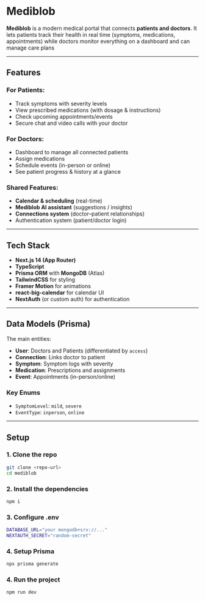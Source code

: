 # Mediblob

**Mediblob** is a modern medical portal that connects **patients and doctors**. It lets patients track their health in real time (symptoms, medications, appointments) while doctors monitor everything on a dashboard and can manage care plans

---

## Features

### For Patients:

- Track symptoms with severity levels
- View prescribed medications (with dosage & instructions)
- Check upcoming appointments/events
- Secure chat and video calls with your doctor

### For Doctors:

- Dashboard to manage all connected patients
- Assign medications
- Schedule events (in-person or online)
- See patient progress & history at a glance

### Shared Features:

- **Calendar & scheduling** (real-time)
- **Mediblob AI assistant** (suggestions / insights)
- **Connections system** (doctor–patient relationships)
- Authentication system (patient/doctor login)

---

## Tech Stack

- **Next.js 14 (App Router)**
- **TypeScript**
- **Prisma ORM** with **MongoDB** (Atlas)
- **TailwindCSS** for styling
- **Framer Motion** for animations
- **react-big-calendar** for calendar UI
- **NextAuth** (or custom auth) for authentication

---

## Data Models (Prisma)

The main entities:

- **User**: Doctors and Patients (differentiated by `access`)
- **Connection**: Links doctor to patient
- **Symptom**: Symptom logs with severity
- **Medication**: Prescriptions and assignments
- **Event**: Appointments (in-person/online)

### Key Enums

- `SymptomLevel`: `mild`, `severe`
- `EventType`: `inperson`, `online`

---

## Setup

### 1. Clone the repo

```bash
git clone <repo-url>
cd mediblob
```

### 2. Install the dependencies

```bash
npm i
```

### 3. Configure .env

```bash
DATABASE_URL="your mongodb+srv://..."
NEXTAUTH_SECRET="random-secret"
```

### 4. Setup Prisma

```bash
npx prisma generate
```

### 4. Run the project

```bash
npm run dev
```
